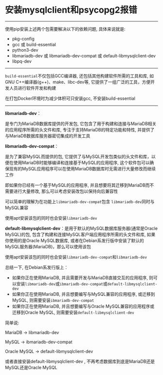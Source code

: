 # 安装mysqlclient和psycopg2报错

---

使用pip安装上述两个包需要解决以下的依赖问题, 具体来说就是:

- pkg-config
- gcc 或 build-essential
- python3-dev
-  libmariadb-dev 或 libmariadb-dev-compat 或 default-libmysqlclient-dev
- libpq-dev

---

`build-essential`不仅包括GCC编译器, 还包括其他构建软件所需的工具和库, 如GNU C++编译器(g++)、make、libc-dev等, 它提供了一组广泛的工具，方便开发人员进行软件开发和构建

在打包Docker环境时为减少体积可只安装gcc, 不安装build-essential

---

**libmariadb-dev**：

是专门为MariaDB数据库提供的开发包, 它包含了用于构建和连接与MariaDB相关的应用程序所需的头文件和库, 专注于支持MariaDB的特定功能和特性, 并提供了与MariaDB数据库服务器密切集成的开发工具

**libmariadb-dev-compat**：

是为了兼容MySQL而提供的包, 它提供了与MySQL开发包类似的头文件和库，以便在使用MariaDB时能够编译和连接基于MySQL的应用程序, 这个软件包可以确保现有的MySQL应用程序可以在使用MariaDB数据库时无需进行大量修改而继续工作

即如果你已经有一个基于MySQL的应用程序, 并且想要将其迁移到MariaDB而不需要进行大量修改, 那么可以考虑安装改包以保持向后兼容性

可以简单的理解为在功能上`libmariadb-dev-compat`包含 `libmariadb-dev`同时与MySQL兼容

使用apt安装该包的同时也会安装`libmariadb-dev`

**default-libmysqlclient-dev**：是用于默认的MySQL数据库服务器(通常是Oracle MySQL)的包, 包含了构建和连接MySQL客户端应用程序所需的头文件和库, 如果你使用的是Oracle MySQL数据库, 或者在Debian系发行版中安装了默认的MySQL服务器(MariaDB)，那么可以使用该包

使用apt安装该包的同时也会安装`libmariadb-dev-compat`和`libmariadb-dev`

总结一下, 在Debian系发行版上：

- 如果你正在使用MariaDB, 并且需要开发与MariaDB直接交互的应用程序, 则可以安装`libmariadb-dev`或`ibmariadb-dev-compat`或`default-libmysqlclient-dev`
- 如果你正在使用MariaDB, 并且想要编写与MySQL兼容的应用程序, 或迁移到MySQL, 则需要安装`ibmariadb-dev-compat`
- 如果你正在使用MariaDB, 并且想要编写与Oracle MySQL兼容的应用程序或迁移到Oracle MySQL, 则需要安装`default-libmysqlclient-dev`

简单说:

MariaDB -> libmariadb-dev

MySQL -> ibmariadb-dev-compat

Oracle MySQL -> default-libmysqlclient-dev

或者直接安装default-libmysqlclient-dev , 不再考虑数据库到底是MariaDB还是MySQL还是Oracle MySQL